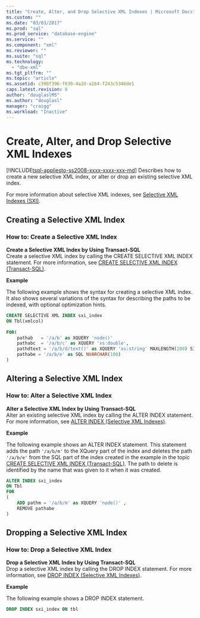 ```yaml
---
title: "Create, Alter, and Drop Selective XML Indexes | Microsoft Docs"
ms.custom: ""
ms.date: "03/03/2017"
ms.prod: "sql"
ms.prod_service: "database-engine"
ms.service: ""
ms.component: "xml"
ms.reviewer: ""
ms.suite: "sql"
ms.technology: 
  - "dbe-xml"
ms.tgt_pltfrm: ""
ms.topic: "article"
ms.assetid: c398f396-f630-4a2d-a264-f243c5346de1
caps.latest.revision: 8
author: "douglaslMS"
ms.author: "douglasl"
manager: "craigg"
ms.workload: "Inactive"
---
```

# Create, Alter, and Drop Selective XML Indexes
[!INCLUDE[tsql-appliesto-ss2008-xxxx-xxxx-xxx-md](../../includes/tsql-appliesto-ss2008-xxxx-xxxx-xxx-md.md)]
  Describes how to create a new selective XML index, or alter or drop an existing selective XML index.  
  
 For more information about selective XML indexes, see [Selective XML Indexes &#40;SXI&#41;](../../relational-databases/xml/selective-xml-indexes-sxi.md).  
  
##  <a name="create"></a> Creating a Selective XML Index  
  
### How to: Create a Selective XML Index  
 **Create a Selective XML Index by Using Transact-SQL**  
 Create a selective XML index by calling the CREATE SELECTIVE XML INDEX statement. For more information, see [CREATE SELECTIVE XML INDEX &#40;Transact-SQL&#41;](../../t-sql/statements/create-selective-xml-index-transact-sql.md).  
  
 **Example**  
  
 The following example shows the syntax for creating a selective XML index. It also shows several variations of the syntax for describing the paths to be indexed, with optional optimization hints.  
  
```sql  
CREATE SELECTIVE XML INDEX sxi_index  
ON Tbl(xmlcol)  
  
FOR(  
    pathab   = '/a/b' as XQUERY 'node()'  
    pathabc  = '/a/b/c' as XQUERY 'xs:double',   
    pathdtext = '/a/b/d/text()' as XQUERY 'xs:string' MAXLENGTH(200) SINGLETON  
    pathabe = '/a/b/e' as SQL NVARCHAR(100)  
)  
```  
  
  
##  <a name="alter"></a> Altering a Selective XML Index  
  
### How to: Alter a Selective XML Index  
 **Alter a Selective XML Index by Using Transact-SQL**  
 Alter an existing selective XML index by calling the ALTER INDEX statement. For more information, see [ALTER INDEX &#40;Selective XML Indexes&#41;](../../t-sql/statements/alter-index-selective-xml-indexes.md).  
  
 **Example**  
  
 The following example shows an ALTER INDEX statement. This statement adds the path `'/a/b/m'` to the XQuery part of the index and deletes the path `'/a/b/e'` from the SQL part of the index created in the example in the topic [CREATE SELECTIVE XML INDEX &#40;Transact-SQL&#41;](../../t-sql/statements/create-selective-xml-index-transact-sql.md). The path to delete is identified by the name that was given to it when it was created.  
  
```sql  
ALTER INDEX sxi_index  
ON Tbl  
FOR   
(  
    ADD pathm = '/a/b/m' as XQUERY 'node()' ,  
    REMOVE pathabe  
)  
```  
  
  
##  <a name="drop"></a> Dropping a Selective XML Index  
  
### How to: Drop a Selective XML Index  
 **Drop a Selective XML Index by Using Transact-SQL**  
 Drop a selective XML index by calling the DROP INDEX statement. For more information, see [DROP INDEX &#40;Selective XML Indexes&#41;](../../t-sql/statements/drop-index-selective-xml-indexes.md).  
  
 **Example**  
  
 The following example shows a DROP INDEX statement.  
  
```sql  
DROP INDEX sxi_index ON tbl  
```  
  
  
  
